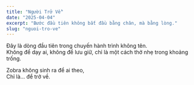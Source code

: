```yaml
---
title: "Người Trở Về"
date: "2025-04-04"
excerpt: "Bước đầu tiên không bắt đầu bằng chân, mà bằng lòng."
slug: "nguoi-tro-ve"
---
```


Đây là dòng đầu tiên trong chuyến hành trình không tên.  
Không để dạy ai, không để lưu giữ, chỉ là một cách thở nhẹ trong khoảng trống.

Zobra không sinh ra để ai theo,  
Chỉ là… để trở về.

